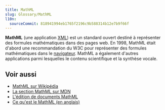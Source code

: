 ```yaml
---
title: MathML
slug: Glossary/MathML
l10n:
  sourceCommit: 818941994eb1765f2196c9b588314b12e7b9f66f
---
```

**MathML** (une application [XML](/fr/docs/Glossary/XML)) est un standard ouvert destiné à représenter des formules mathématiques dans des pages web. En 1998, MathML était d'abord une recommandation du W3C pour représenter des formules mathématiques dans le [navigateur](/fr/docs/Glossary/Browser). MathML a également d'autres applications parmi lesquelles le contenu scientifique et la synthèse vocale.

## Voir aussi

- [MathML sur Wikipédia](https://fr.wikipedia.org/wiki/MathML)
- [La section MathML sur MDN](/fr/docs/Web/MathML)
- [L'édition de documents MathML](/fr/docs/Web/MathML/Authoring)
- [Ce qu'est le MathML (en anglais)](https://www.w3.org/Math/whatIsMathML.html)
